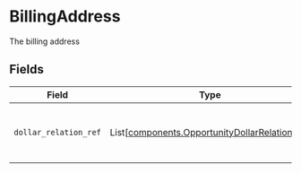 # BillingAddress

The billing address


## Fields

| Field                                                                                                    | Type                                                                                                     | Required                                                                                                 | Description                                                                                              |
| -------------------------------------------------------------------------------------------------------- | -------------------------------------------------------------------------------------------------------- | -------------------------------------------------------------------------------------------------------- | -------------------------------------------------------------------------------------------------------- |
| `dollar_relation_ref`                                                                                    | List[[components.OpportunityDollarRelationRef](../../models/components/opportunitydollarrelationref.md)] | :heavy_minus_sign:                                                                                       | The relation from which a field is being referenced                                                      |